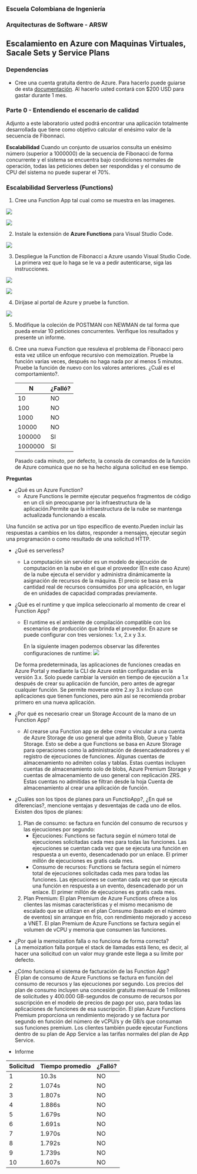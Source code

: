 ### Escuela Colombiana de Ingeniería
### Arquitecturas de Software - ARSW

## Escalamiento en Azure con Maquinas Virtuales, Sacale Sets y Service Plans

### Dependencias
* Cree una cuenta gratuita dentro de Azure. Para hacerlo puede guiarse de esta [documentación](https://azure.microsoft.com/en-us/free/search/?&ef_id=Cj0KCQiA2ITuBRDkARIsAMK9Q7MuvuTqIfK15LWfaM7bLL_QsBbC5XhJJezUbcfx-qAnfPjH568chTMaAkAsEALw_wcB:G:s&OCID=AID2000068_SEM_alOkB9ZE&MarinID=alOkB9ZE_368060503322_%2Bazure_b_c__79187603991_kwd-23159435208&lnkd=Google_Azure_Brand&dclid=CjgKEAiA2ITuBRDchty8lqPlzS4SJAC3x4k1mAxU7XNhWdOSESfffUnMNjLWcAIuikQnj3C4U8xRG_D_BwE). Al hacerlo usted contará con $200 USD para gastar durante 1 mes.

### Parte 0 - Entendiendo el escenario de calidad

Adjunto a este laboratorio usted podrá encontrar una aplicación totalmente desarrollada que tiene como objetivo calcular el enésimo valor de la secuencia de Fibonnaci.

**Escalabilidad**
Cuando un conjunto de usuarios consulta un enésimo número (superior a 1000000) de la secuencia de Fibonacci de forma concurrente y el sistema se encuentra bajo condiciones normales de operación, todas las peticiones deben ser respondidas y el consumo de CPU del sistema no puede superar el 70%.

### Escalabilidad Serverless (Functions)

1. Cree una Function App tal cual como se muestra en las  imagenes.

![](images/part3/part3-function-config.png)

![](images/part3/part3-function-configii.png)

2. Instale la extensión de **Azure Functions** para Visual Studio Code.

![](images/part3/part3-install-extension.png)

3. Despliegue la Function de Fibonacci a Azure usando Visual Studio Code. La primera vez que lo haga se le va a pedir autenticarse, siga las instrucciones.

![](images/part3/part3-deploy-function-1.png)

![](images/part3/part3-deploy-function-2.png)

4. Dirijase al portal de Azure y pruebe la function.

![](images/part3/part3-test-function.png)

5. Modifique la coleción de POSTMAN con NEWMAN de tal forma que pueda enviar 10 peticiones concurrentes. Verifique los resultados y presente un informe.

6. Cree una nueva Function que resuleva el problema de Fibonacci pero esta vez utilice un enfoque recursivo con memoization. Pruebe la función varias veces, después no haga nada por al menos 5 minutos. Pruebe la función de nuevo con los valores anteriores. ¿Cuál es el comportamiento?.

    | N | ¿Falló? |
    | ---------- | ---------- |
    | 10 | NO |
    | 100 | NO |
    | 1000 | NO |
    | 10000 | NO |
    | 100000 | SI|
    | 1000000 | SI|
    
    Pasado cada minuto, por defecto, la consola de comandos de la función de Azure comunica que no se ha hecho alguna solicitud en ese tiempo.


**Preguntas**

* ¿Qué es un Azure Function?
    * Azure Functions le permite ejecutar pequeños fragmentos de código en un cli sin preocuparse por la infraestructura de la aplicación.Permite que la infraestructura de la nube se mantenga actualizada funcionando a escala.

Una función se activa por un tipo específico de evento.Pueden incluir las respuestas a cambios en los datos, responder a mensajes, ejecutar según una programación o como resultado de una solicitud HTTP.

* ¿Qué es serverless?
    * La computación sin servidor es un modelo de ejecución de computación en la nube en el que el proveedor (En este caso Azure) de la nube ejecuta el servidor y administra dinámicamente la asignación de recursos de la máquina. El precio se basa en la cantidad real de recursos consumidos por una aplicación, en lugar de en unidades de capacidad compradas previamente.
    
* ¿Qué es el runtime y que implica seleccionarlo al momento de crear el Function App?
    * El runtime es el ambiente de compilación compatible con los escenarios de producción que brinda el proveedor. En azure se puede configurar con tres versiones: 1.x, 2.x y 3.x. 
    
        En la siguiente imagen podemos observar las diferentes configuraciones de runtime:
        ![](images/runtime.JPG)

    De forma predeterminada, las aplicaciones de funciones creadas en Azure Portal y mediante la CLI de Azure están configuradas en la versión 3.x. Solo puede cambiar la versión en tiempo de ejecución a 1.x después de crear su aplicación de función, pero antes de agregar cualquier función. Se permite moverse entre 2.xy 3.x incluso con aplicaciones que tienen funciones, pero aún así se recomienda probar primero en una nueva aplicación.

* ¿Por qué es necesario crear un Storage Account de la mano de un Function App?
    * Al crearse una Function app se debe crear o vincular a una cuenta de Azure Storage de uso general que admita Blob, Queue y Table Storage. Esto se debe a que Functions se basa en Azure Storage para operaciones como la administración de desencadenadores y el registro de ejecuciones de funciones. Algunas cuentas de almacenamiento no admiten colas y tablas. Estas cuentas incluyen cuentas de almacenamiento solo de blobs, Azure Premium Storage y cuentas de almacenamiento de uso general con replicación ZRS. Estas cuentas no admitidas se filtran desde la hoja Cuenta de almacenamiento al crear una aplicación de función.
    
* ¿Cuáles son los tipos de planes para un FunctioApp?, ¿En qué se diferencias?, mencione ventajas y desventajas de cada uno de ellos.                   
  Existen dos tipos de planes:
  
  1.  Plan de consumo: se factura en función del consumo de recursos y las ejecuciones por segundo:  
        - Ejecuciones: Functions se factura según el número total de ejecuciones solicitadas cada mes para todas las funciones. Las ejecuciones se cuentan cada vez que se ejecuta una función en respuesta a un evento, desencadenado por un enlace. El primer millón de ejecuciones es gratis cada mes.  
        - Consumo de recursos: Functions se factura según el número total de ejecuciones solicitadas cada mes para todas las funciones. Las ejecuciones se cuentan cada vez que se ejecuta una función en respuesta a un evento, desencadenado por un enlace. El primer millón de ejecuciones es gratis cada mes.
  2.  Plan Premium: El plan Premium de Azure Functions ofrece a los clientes las mismas características y el mismo mecanismo de escalado que se utilizan en el plan Consumo (basado en el número de eventos) sin arranque en frío, con rendimiento mejorado y acceso a VNET. El plan Premium de Azure Functions se factura según el volumen de vCPU y memoria que consumen las funciones.                                       
  
* ¿Por qué la memoization falla o no funciona de forma correcta?                                            
    La memoization falla porque el stack de llamadas está lleno, es decir, al hacer una solicitud con un valor muy grande este llega a su limite por defecto.
* ¿Cómo funciona el sistema de facturación de las Function App?                                       
    El plan de consumo de Azure Functions se factura en función del consumo de recursos y las ejecuciones por segundo. Los precios del plan de consumo incluyen una concesión gratuita mensual de 1 millones de solicitudes y 400.000 GB-segundos de consumo de recursos por suscripción en el modelo de precios de pago por uso, para todas las aplicaciones de funciones de esa suscripción. El plan Azure Functions Premium proporciona un rendimiento mejorado y se factura por segundo en función del número de vCPU/s y de GB/s que consuman sus funciones premium. Los clientes también puede ejecutar Functions dentro de su plan de App Service a las tarifas normales del plan de App Service.
* Informe     

| Solicitud  | Tiempo promedio | ¿Falló? |
| ---------- | ---------- |---------- |
   | 1   | 10.3s    |NO |
   | 2   | 1.074s   |NO |
   | 3   | 1.807s   |NO |
   | 4   | 1.886s   |NO |
   | 5   | 1.679s   |NO |
   | 6   | 1.691s   |NO |
   | 7   | 1.970s   |NO |
   | 8   | 1.792s   |NO |
   | 9   | 1.739s   |NO |
   | 10  | 1.607s   |NO |


